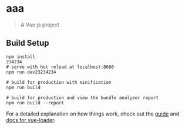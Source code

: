 # aaa

> A Vue.js project

## Build Setup

``` ba
npm install
234234
# serve with hot reload at localhost:8080
npm run dev23234234

# build for production with minification
npm run build

# build for production and view the bundle analyzer report
npm run build --report
```

For a detailed explanation on how things work, check out the [guide](http://vuejs-templates.github.io/webpack/) and [docs for vue-loader](http://vuejs.github.io/vue-loader).
